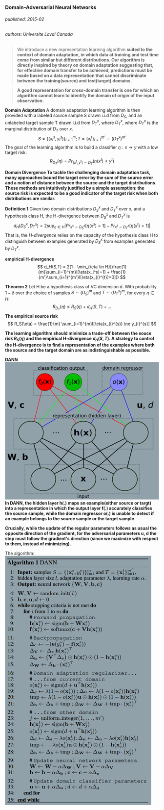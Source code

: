 ### Domain-Adversarial Neural Networks
###### published: 2015-02
###### authors:  Universite Laval Canada
> We introduce a new representation learning algorithm **suited to the context of domain adaptation, in which data at training and test time come from similar but different distributions. Our algorithm is directly inspired by theory on domain adaptation suggesting that, for effective domain transfer to be achieved, predictions must be made based on a data representation that cannot discriminate between the training(source) and test(target) domains.**

> **A good representation for cross-domain transfer is one for which an algorithm cannot learn to identify the domain of origin of the input observation.**

**Domain Adaptation**
A domain adaptation learning algorithm is then provided with a labeled source sample S drawn i.i.d from $D_S$, and an unlabeled target sample T drawn i.i.d from $D_{T}^{x}$, where $D_{T}^{x}$, where $D_{T}^{x}$ is the marginal distribution of $D_T$ over $x$.
$$
S = {\lbrace (x_{i}^{s}, y_{i}^{s}) \rbrace}_{i=1}^{m}; T={\lbrace x_{i}^{t} \rbrace}_{i=1}^{m'} \sim {(D_{T}^{x})}^{m'}
$$
The goal of the learning algorithm is to build a classifier $\eta : x\rightarrow y$ with a low target risk:
$$
R_{D_{T}}(\eta) = Pr_{(x^t,y^t) \sim D_T}(\eta(x^t) \ne y^t)
$$

**Domain Divergence**
**To tackle the challenging domain adaptation task, many approaches bound the target error by the sum of the source error and a notion of distance between the source and the target distributions. These methods are intuitively justified by a simple assumption: the source risk is expected to be a good indicator of the target risk when both distributions are similar.**

**Definition 1** Given two domain distributions $D_{S}^{x}$ and $D_{T}^{x}$ over x, and a hypothesis class H, the H-divergence between $D_{S}^{x}$ and $D_{T}^{x}$ is
$$
d_H(D_{S}^{x}, D_{T}^{x}) = 2 \sup_{\eta \in H}|Pr_{x^s \sim D_{S}^{x}}[\eta(x^s)=1] - Pr_{x^t \sim D_{T}^{x}}[\eta(x^t)=1]|
$$
That is, the *H-divergence* relies on the capacity of the hypothesis class H to distinguish between examples generated by $D_S^x$ from examples generated by $D_T^x$.

**empirical H-divergence**
$$
d_H(S,T) = 2(1 - \min_{\eta \in H}[\frac{1}{m}\sum_{i=1}^{m}I[\eta(x_i^s)=1] +
\frac{1}{m'}\sum_{i=1}^{m'}I[\eta(x_{i}^{t})=0]])
$$

**Theorem 2** Let H be a hypothesis class of VC dimension d. With probability $1-\delta$ over the choice of samples $S \sim (D_S)^m$ and $T \sim (D_T^x)^m$, for every $\eta \in H$:
$$
R_{D_T}(\eta) \le R_S(\eta) + d_H(S,T) + ...
$$
**The empirical source risk**
$$
R_S(\eta) = \frac{1}{m} \sum_{i=1}^{m}I[\eta(x_{i}^{s}) \ne y_{i}^{s}]
$$

**The learning algorithm should minimize a trade-off between the souce risk $R_S(\eta)$ and the empirical H-divergence $d_H(S,T)$. A strategy to control the H-divergence is to find a representation of the examples where both the source and the target domain are as indistinguishable as possible.**

**DANN**
![dann1](../figures/dann1.png)
**In DANN, the hidden layer h(.) maps an example(either source or targt) into a representation in which the output layer f(.) accurately classifies the source sample, while the domain regressor o(.) is unable to detect if an example belongs to the source sample or the target sample.**

**Crucially, while the update of the regular parameters follows as usual the opposite direction of the gradient, for the adversarial parameters u, d the step must follow the gradient's direction (since we maximize with respect to them, instead of minimizing).**

The algorithm:
![dann2](../figures/dann2.png)
